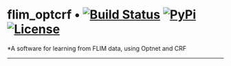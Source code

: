 # flim_optcrf • [![Build Status][travis-image]][travis] [![PyPi][pypi-image]][pypi] [![License][license-image]][license]

[travis-image]: https://travis-ci.org/locuslab/qpth.png?branch=master
[travis]: http://travis-ci.org/locuslab/qpth

[pypi-image]: https://img.shields.io/pypi/v/qpth.svg
[pypi]: https://pypi.python.org/pypi/qpth

[license-image]: http://img.shields.io/badge/license-Apache--2-blue.svg?style=flat
[license]: LICENSE

*A software for learning from FLIM data, using Optnet and CRF 

---


